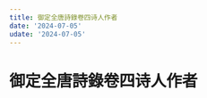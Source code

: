 ```yaml
---
title: 御定全唐詩錄卷四诗人作者
date: '2024-07-05'
udate: '2024-07-05'
---
```

# 御定全唐詩錄卷四诗人作者

<AuthorPage :authorMap="authorMap" :chapternum="4" />

<script setup>
const chapter = '卷四';
import authorMap from '/data/qtsl/卷四/author.json'
</script>
